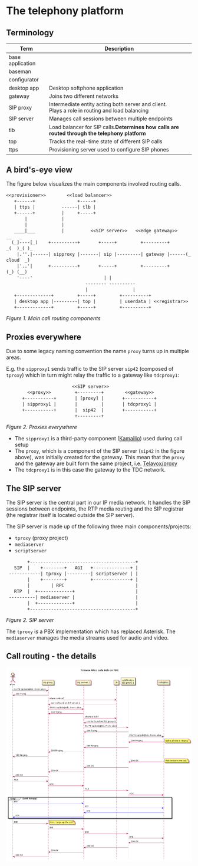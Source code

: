 # The telephony platform

## Terminology

| Term             | Description                                                                                      |
|------------------|--------------------------------------------------------------------------------------------------|
| base application |                                                                                                  |
| baseman          |                                                                                                  |
| configurator     |                                                                                                  |
| desktop app      | Desktop softphone application                                                                    |
| gateway          | Joins two different networks                                                                     |
| SIP proxy        | Intermediate entity acting both server and client.<br>Plays a role in routing and load balancing |
| SIP server       | Manages call sessions between multiple endpoints                                                 |
| tlb              | Load balancer for SIP calls.<b>Determines how calls are routed through the telephony platform    |
| top              | Tracks the real-time state of different SIP calls                                                |
| ttps             | Provisioning server used to configure SIP phones                                                 |


## A bird's-eye view

The figure below visualizes the main components involved routing calls.

```
<<provisioner>>        <<load balancer>>
   +------+                +-----+
   | ttps |          ------| tlb |
   +------+          |     +-----+
       |             |
       |             |
   ____|___          |          <<SIP server>>   <<edge gateway>>      __   _
  (_]----[_)    +----------+       +-----+         +---------+       _(  )_( )_
    |.''.|------| sipproxy |-------| sip |---------| gateway |------(_ cloud  _)
    |'..'|      +----------+       +-----+         +---------+        (_) (__)
    '----'                           | |
                              -------- ----------
                              |                 |
   +-------------+         +-----+         +----------+
   | desktop app |---------| top |         | userdata | <<registrar>>
   +-------------+         +-----+         +----------+

```
*Figure 1. Main call routing components*

## Proxies everywhere

Due to some legacy naming convention the name `proxy` turns up in multiple areas.

E.g. the `sipproxy1` sends traffic to the SIP server `sip42` (composed of
`tproxy`) which in turn might relay the traffic to a gateway like `tdcproxy1`:

```
                         <<SIP server>>
        <<proxy>>         +---------+        <<gateway>>
      +-----------+       | [proxy] |       +-----------+
      | sipproxy1 |       |         |       | tdcproxy1 |
      +-----------+       |  sip42  |       +-----------+
                          +---------+
```
*Figure 2. Proxies everywhere*


* The `sipproxy1` is a third-party component ([Kamailio](https://www.kamailio.org))
used during call setup
* The `proxy`, which is a component of the SIP server (`sip42` in the figure
above), was initially created for the gateway. This mean that the `proxy` and
the gateway  are built form the same project, i.e.
[Telavox/proxy](https://github.com/Telavox/proxy)
* The `tdcproxy1` is in this case the gateway to the TDC network.


## The SIP server

The SIP server is the central part in our IP media network. It handles the SIP
sessions between endpoints, the RTP media routing and the SIP registrar (the
registrar itself is located outside the SIP server).

The SIP server is made up of the following three main components/projects:
* `tproxy` (proxy project)
* `mediaserver`
* `scriptserver`

```
        +----------------------------------------+
   SIP  |    +--------+   AGI   +--------------+ |
 ------------| tproxy |---------| scriptserver | |
        |    +--------+         +--------------+ |
        |        | RPC                           |
   RTP  |  +-------------+                       |
 ----------| mediaserver |                       |
        |  +-------------+                       |
        +----------------------------------------+

```
*Figure 2. SIP server*


The `tproxy` is a PBX implementation which has replaced Asterisk. The
`mediaserver` manages the media streams used for audio and video.

## Call routing - the details

<img src="images/tvx-calling-ext.png" style="left;" />


